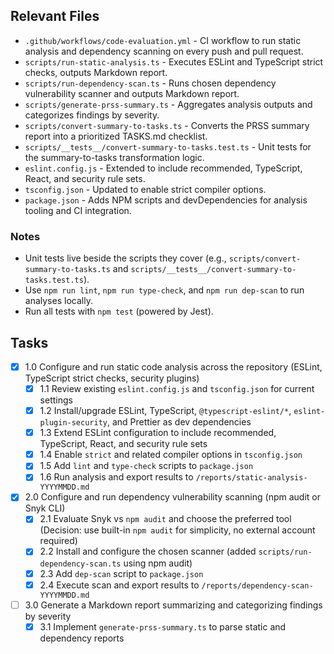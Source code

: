 ## Relevant Files

- `.github/workflows/code-evaluation.yml` - CI workflow to run static analysis and dependency scanning on every push and pull request.
- `scripts/run-static-analysis.ts` - Executes ESLint and TypeScript strict checks, outputs Markdown report.
- `scripts/run-dependency-scan.ts` - Runs chosen dependency vulnerability scanner and outputs Markdown report.
- `scripts/generate-prss-summary.ts` - Aggregates analysis outputs and categorizes findings by severity.
- `scripts/convert-summary-to-tasks.ts` - Converts the PRSS summary report into a prioritized TASKS.md checklist.
- `scripts/__tests__/convert-summary-to-tasks.test.ts` - Unit tests for the summary-to-tasks transformation logic.
- `eslint.config.js` - Extended to include recommended, TypeScript, React, and security rule sets.
- `tsconfig.json` - Updated to enable strict compiler options.
- `package.json` - Adds NPM scripts and devDependencies for analysis tooling and CI integration.

### Notes

- Unit tests live beside the scripts they cover (e.g., `scripts/convert-summary-to-tasks.ts` and `scripts/__tests__/convert-summary-to-tasks.test.ts`).
- Use `npm run lint`, `npm run type-check`, and `npm run dep-scan` to run analyses locally.
- Run all tests with `npm test` (powered by Jest).

## Tasks

- [x] 1.0 Configure and run static code analysis across the repository (ESLint, TypeScript strict checks, security plugins)
  - [x] 1.1 Review existing `eslint.config.js` and `tsconfig.json` for current settings
  - [x] 1.2 Install/upgrade ESLint, TypeScript, `@typescript-eslint/*`, `eslint-plugin-security`, and Prettier as dev dependencies
  - [x] 1.3 Extend ESLint configuration to include recommended, TypeScript, React, and security rule sets
  - [x] 1.4 Enable `strict` and related compiler options in `tsconfig.json`
  - [x] 1.5 Add `lint` and `type-check` scripts to `package.json`
  - [x] 1.6 Run analysis and export results to `/reports/static-analysis-YYYYMMDD.md`

- [x] 2.0 Configure and run dependency vulnerability scanning (npm audit or Snyk CLI)
  - [x] 2.1 Evaluate Snyk vs `npm audit` and choose the preferred tool (Decision: use built-in `npm audit` for simplicity, no external account required)
  - [x] 2.2 Install and configure the chosen scanner (added `scripts/run-dependency-scan.ts` using npm audit)
  - [x] 2.3 Add `dep-scan` script to `package.json`
  - [x] 2.4 Execute scan and export results to `/reports/dependency-scan-YYYYMMDD.md`

- [ ] 3.0 Generate a Markdown report summarizing and categorizing findings by severity
  - [x] 3.1 Implement `generate-prss-summary.ts` to parse static and dependency reports